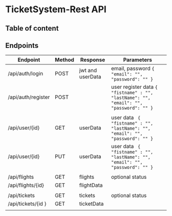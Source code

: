 # TicketSystem-Rest API

## Table of content


## Endpoints
| Endpoint  | Method | Response | Parameters |
| ------------- | ------------- | ------------- | ------------- |
| /api/auth/login | POST | jwt and userData | email, password ```{ "email": "", "password": "" } ```|
| /api/auth/register  | POST |  | user register data ``` { "fistname" : "", "lastName": "", "email": "", "password": "" } ```| 
| |
| /api/user/{id} | GET | userData |user data ``` { "fistname" : "", "lastName": "", "email": "", "password": "" }```|
| /api/user/{id} | PUT | userData |user data ``` { "fistname" : "", "lastName": "", "email": "", "password": "" }```|
| |
| /api/flights | GET | flights | optional status |
| /api/flights/{id} | GET | flightData | |
| |
| /api/tickets | GET | tickets | optional status |
| /api/tickets/{id } | GET | ticketData| |
|||||

##

